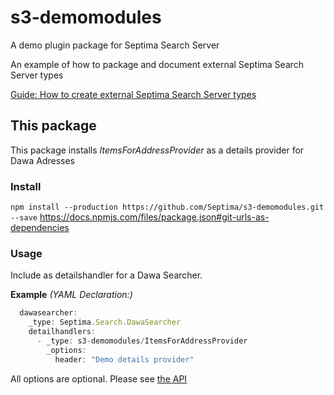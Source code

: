 # s3-demomodules
A demo plugin package for Septima Search Server  

An example of how to package and document external Septima Search Server types

[Guide: How to create external Septima Search Server types](guide.md)

## This package  

This package installs _ItemsForAddressProvider_ as a details provider for Dawa Adresses

### Install

`npm install --production https://github.com/Septima/s3-demomodules.git --save`
https://docs.npmjs.com/files/package.json#git-urls-as-dependencies

### Usage

Include as detailshandler for a Dawa Searcher.  

**Example** *(YAML Declaration:)*  
```js
  dawasearcher:
    _type: Septima.Search.DawaSearcher
    detailhandlers:
      - _type: s3-demomodules/ItemsForAddressProvider
        _options:
          header: "Demo details provider"
```  

All options are optional. Please see [the API](api.md) 